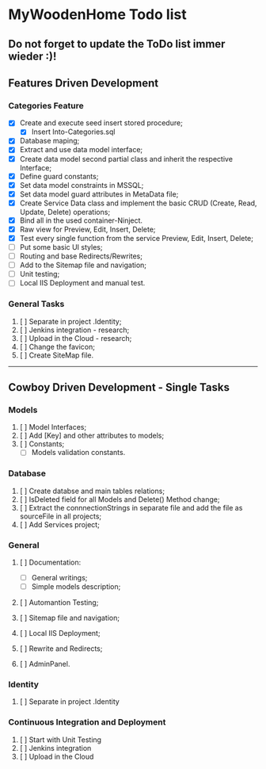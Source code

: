 # MyWoodenHome Todo list #

Do not forget to update the ToDo list immer wieder :)!
----------
## Features Driven Development

### Categories Feature
- [x] Create and execute seed insert stored procedure;
    - [x] Insert Into-Categories.sql
- [x] Database maping;
- [x] Extract and use data model interface;
- [x] Create data model second partial class and inherit the respective Interface;
- [x] Define guard constants;
- [x] Set data model constraints in MSSQL;
- [x] Set data model guard attributes in MetaData file;
- [x] Create Service Data class and implement the basic CRUD (Create, Read, Update, Delete) operations;
- [x] Bind all in the used container-Ninject.
- [x] Raw view for Preview, Edit, Insert, Delete;
- [x] Test every single function from the service Preview, Edit, Insert, Delete;
- [ ] Put some basic UI styles;
- [ ] Routing and base Redirects/Rewrites;
- [ ] Add to the Sitemap file and navigation;
- [ ] Unit testing;
- [ ] Local IIS Deployment and manual test.

### General Tasks
1. [ ] Separate in project .Identity;
1. [ ] Jenkins integration - research;
1. [ ] Upload in the Cloud - research;
1. [ ] Change the favicon;
1. [ ] Create SiteMap file. 

----------

## Cowboy Driven Development - Single Tasks

### Models ###
1. [ ] Model Interfaces;
1. [ ] Add [Key] and other attributes to models;
1. [ ] Constants;
	- [ ] Models validation constants.

### Database ###
1. [ ] Create databse and main tables relations;
1. [ ] IsDeleted field for all Models and Delete() Method change;
1. [ ] Extract the connnectionStrings in separate file and add the file as sourceFile in all projects;
1. [ ] Add Services project;

### General ###
1. [ ] Documentation:
	- [ ] General writings;
	- [ ] Simple models description;
1. [ ] Automantion Testing;
1. [ ] Sitemap file and navigation;

1. [ ] Local IIS Deployment;
1. [ ] Rewrite and Redirects;
1. [ ] AdminPanel.

### Identity
1. [ ] Separate in project .Identity


### Continuous Integration and Deployment
1. [ ] Start with Unit Testing
2. [ ] Jenkins integration
3. [ ] Upload in the Cloud




